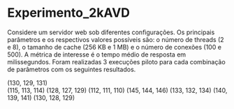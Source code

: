 # Experimento_2kAVD
Considere um servidor web sob diferentes configurações. Os principais parâmetros e os respectivos valores possíveis são: o número de threads (2 e 8), o tamanho de cache (256 KB e 1 MB) e o número de conexões (100 e 500). A métrica de interesse é o tempo médio de resposta em milissegundos. Foram realizadas 3 execuções piloto para cada combinação de parâmetros com os seguintes resultados.

(130, 129, 131) \
(115, 113, 114) 
(128, 127, 129)
(112, 111, 110)
(145, 144, 146)
(133, 132, 134)
(140, 139, 141)
(130, 128, 129)

